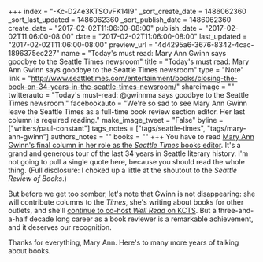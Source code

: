 +++
index = "-Kc-D24e3KTSOvFK14l9"
_sort_create_date = 1486062360
_sort_last_updated = 1486062360
_sort_publish_date = 1486062360
create_date = "2017-02-02T11:06:00-08:00"
publish_date = "2017-02-02T11:06:00-08:00"
date = "2017-02-02T11:06:00-08:00"
last_updated = "2017-02-02T11:06:00-08:00"
preview_url = "4d4295a6-3676-8342-4cac-1896375ec227"
name = "Today's must read: Mary Ann Gwinn says goodbye to the Seattle Times newsroom"
title = "Today's must read: Mary Ann Gwinn says goodbye to the Seattle Times newsroom"
type = "Note"
link = "http://www.seattletimes.com/entertainment/books/closing-the-book-on-34-years-in-the-seattle-times-newsroom/"
shareimage = ""
twitterauto = "Today's must-read: @gwinnma says goodbye to the Seattle Times newsroom."
facebookauto = "We're so sad to see Mary Ann Gwinn leave the Seattle Times as a full-time book review section editor. Her last column is required reading."
make_image_tweet = "False"
byline = ["writers/paul-constant"]
tags_notes = ["tags/seattle-times", "tags/mary-ann-gwinn"]
authors_notes = ""
books = ""
+++
You have to read [Mary Ann Gwinn's final column in her role as the *Seattle Times* books editor](http://www.seattletimes.com/entertainment/books/closing-the-book-on-34-years-in-the-seattle-times-newsroom/). It's a grand and generous tour of the last 34 years in Seattle literary history. I'm not going to pull a single quote here, because you should read the whole thing. (Full disclosure: I choked up a little at the shoutout to the *Seattle Review of Books*.) 

But before we get too somber, let's note that Gwinn is not disappearing: she will contribute columns to the *Times*, she's writing about books for other outlets, and she'll [continue to co-host *Well Read* on KCTS](http://kcts9.org/programs/well-read). But a three-and-a-half decade long career as a book reviewer is a remarkable achievement, and it deserves our recognition. 

Thanks for everything, Mary Ann. Here's to many more years of talking about books.